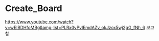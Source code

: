# Create_Board
https://www.youtube.com/watch?v=wEIBDHfoMBg&amp;list=PLRx0vPvlEmdAZv_okJzox5wj2gG_fNh_6 보고 함
